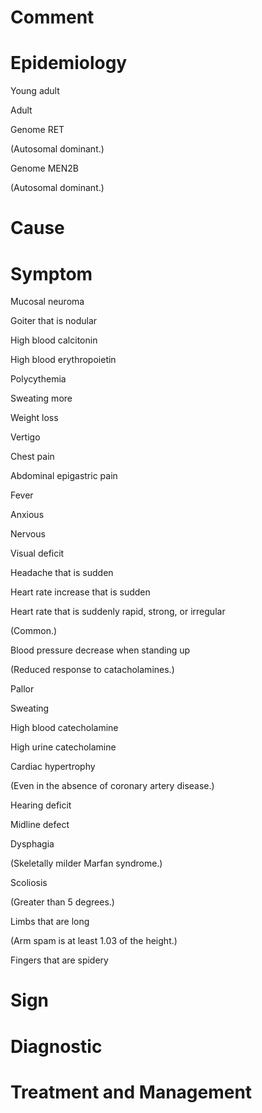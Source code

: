 # Comment

# Epidemiology

Young adult

Adult

Genome RET

(Autosomal dominant.)

Genome MEN2B

(Autosomal dominant.)

# Cause

# Symptom

Mucosal neuroma

Goiter that is nodular

High blood calcitonin

High blood erythropoietin

Polycythemia

Sweating more

Weight loss

Vertigo

Chest pain

Abdominal epigastric pain

Fever

Anxious

Nervous

Visual deficit

Headache that is sudden

Heart rate increase that is sudden

Heart rate that is suddenly rapid, strong, or irregular

(Common.)

Blood pressure decrease when standing up

(Reduced response to catacholamines.)

Pallor

Sweating

High blood catecholamine

High urine catecholamine

Cardiac hypertrophy

(Even in the absence of coronary artery disease.)

Hearing deficit

Midline defect

Dysphagia

(Skeletally milder Marfan syndrome.)

Scoliosis

(Greater than 5 degrees.)

Limbs that are long

(Arm spam is at least 1.03 of the height.)

Fingers that are spidery

# Sign

# Diagnostic

# Treatment and Management
